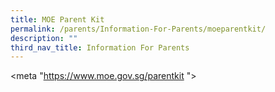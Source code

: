 ```yaml
---
title: MOE Parent Kit
permalink: /parents/Information-For-Parents/moeparentkit/
description: ""
third_nav_title: Information For Parents
---
```

<meta "https://www.moe.gov.sg/parentkit ">